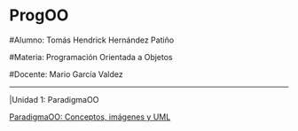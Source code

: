 # ProgOO


#Alumno: Tomás Hendrick Hernández Patiño

#Materia: Programación Orientada a Objetos

#Docente: Mario García Valdez

---

|Unidad 1: ParadigmaOO

[ParadigmaOO: Conceptos, imágenes y UML](https://github.com/PTense/ProgOO/edit/main/ParadigmaOO/README.md)
